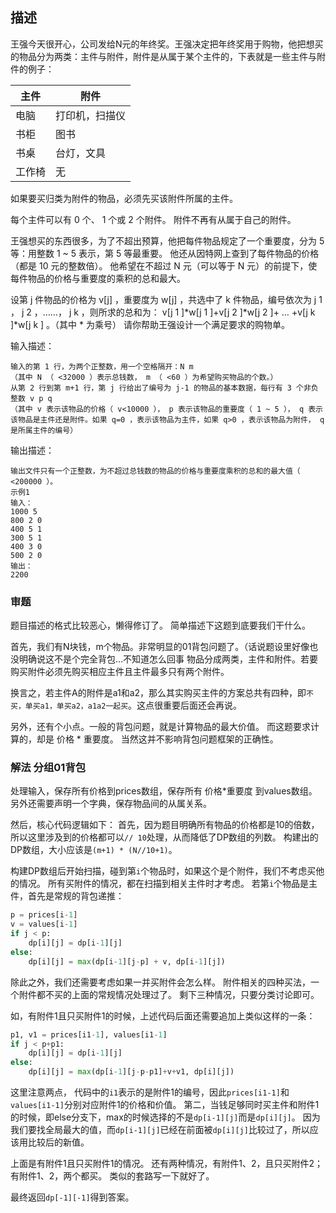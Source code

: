 ## 描述
王强今天很开心，公司发给N元的年终奖。王强决定把年终奖用于购物，他把想买的物品分为两类：主件与附件，附件是从属于某个主件的，下表就是一些主件与附件的例子：

|主件|附件|
|---|---|
|电脑|打印机，扫描仪|
|书柜|图书|
|书桌|台灯，文具|
|工作椅|无|

如果要买归类为附件的物品，必须先买该附件所属的主件。

每个主件可以有 0 个、 1 个或 2 个附件。
附件不再有从属于自己的附件。

王强想买的东西很多，为了不超出预算，他把每件物品规定了一个重要度，分为 5 等：用整数 1 ~ 5 表示，第 5 等最重要。
他还从因特网上查到了每件物品的价格（都是 10 元的整数倍）。
他希望在不超过 N 元（可以等于 N 元）的前提下，使每件物品的价格与重要度的乘积的总和最大。
    
设第 j 件物品的价格为 v[j] ，重要度为 w[j] ，共选中了 k 件物品，编号依次为 j 1 ， j 2 ，……， j k ，则所求的总和为：
v[j 1 ]*w[j 1 ]+v[j 2 ]*w[j 2 ]+ … +v[j k ]*w[j k ] 。（其中 * 为乘号）
请你帮助王强设计一个满足要求的购物单。

输入描述：
```
输入的第 1 行，为两个正整数，用一个空格隔开：N m
（其中 N （ <32000 ）表示总钱数， m （ <60 ）为希望购买物品的个数。）
从第 2 行到第 m+1 行，第 j 行给出了编号为 j-1 的物品的基本数据，每行有 3 个非负整数 v p q
（其中 v 表示该物品的价格（ v<10000 ）， p 表示该物品的重要度（ 1 ~ 5 ）， q 表示该物品是主件还是附件。如果 q=0 ，表示该物品为主件，如果 q>0 ，表示该物品为附件， q 是所属主件的编号）
```
输出描述：
```
输出文件只有一个正整数，为不超过总钱数的物品的价格与重要度乘积的总和的最大值（ <200000 ）。
示例1
输入：
1000 5
800 2 0
400 5 1
300 5 1
400 3 0
500 2 0
输出：
2200
```

### 审题
题目描述的格式比较恶心，懒得修订了。
简单描述下这题到底要我们干什么。

首先，我们有N块钱，m个物品。非常明显的01背包问题了。（话说题设里好像也没明确说这不是个完全背包…不知道怎么回事
物品分成两类，主件和附件。若要购买附件必须先购买相应主件且主件最多只有两个附件。

换言之，若主件A的附件是a1和a2，那么其实购买主件的方案总共有四种，即`不买，单买a1，单买a2，a1a2一起买`。这点很重要后面还会再说。

另外，还有个小点。一般的背包问题，就是计算物品的最大价值。
而这题要求计算的，却是 价格 * 重要度。
当然这并不影响背包问题框架的正确性。

### 解法 分组01背包
处理输入，保存所有价格到prices数组，保存所有 价格*重要度 到values数组。
另外还需要声明一个字典，保存物品间的从属关系。

然后，核心代码逻辑如下：
首先，因为题目明确所有物品的价格都是10的倍数，所以这里涉及到的价格都可以`// 10`处理，从而降低了DP数组的列数。
构建出的DP数组，大小应该是`(m+1) * (N//10+1)`。

构建DP数组后开始扫描，碰到第`i`个物品时，如果这个是个附件，我们不考虑买他的情况。
所有买附件的情况，都在扫描到相关主件时才考虑。
若第`i`个物品是主件，首先是常规的背包递推：
```python
p = prices[i-1]
v = values[i-1]
if j < p:
    dp[i][j] = dp[i-1][j]
else:
    dp[i][j] = max(dp[i-1][j-p] + v, dp[i-1][j])
```

除此之外，我们还需要考虑如果一并买附件会怎么样。
附件相关的四种买法，一个附件都不买的上面的常规情况处理过了。
剩下三种情况，只要分类讨论即可。

如，有附件1且只买附件1的时候，上述代码后面还需要追加上类似这样的一条：
```python
p1, v1 = prices[i1-1], values[i1-1]
if j < p+p1:
    dp[i][j] = dp[i-1][j]
else:
    dp[i][j] = max(dp[i-1][j-p-p1]+v+v1, dp[i][j])
```
这里注意两点，
代码中的`i1`表示的是附件1的编号，因此`prices[i1-1]`和`values[i1-1]`分别对应附件1的价格和价值。
第二，当钱足够同时买主件和附件1的时候，即else分支下，max的时候选择的不是`dp[i-1][j]`而是`dp[i][j]`。
因为我们要找全局最大的值，而`dp[i-1][j]`已经在前面被`dp[i][j]`比较过了，所以应该用比较后的新值。

上面是有附件1且只买附件1的情况。
还有两种情况，有附件1、2，且只买附件2；有附件1、2，两个都买。
类似的套路写一下就好了。

最终返回`dp[-1][-1]`得到答案。